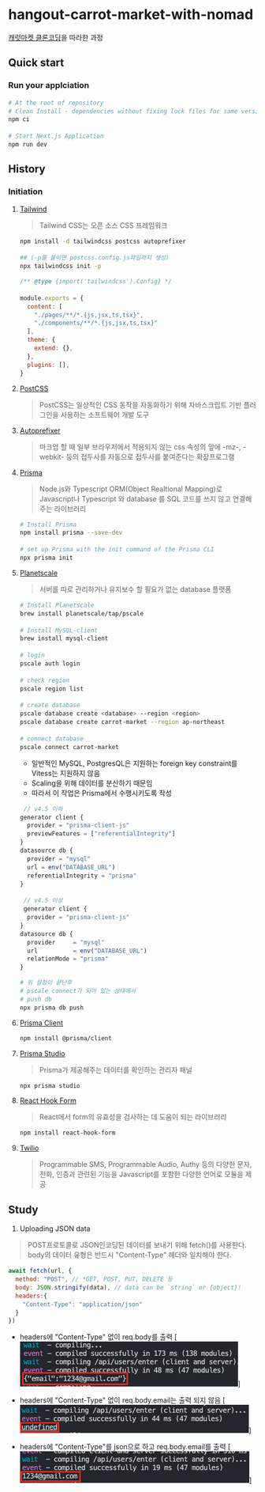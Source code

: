 # hangout-carrot-market-with-nomad

[캐럿마켓 클론코딩](https://nomadcoders.co/carrot-market/)을 따라한 과정

## Quick start

### Run your applciation

```bash
# At the root of repository
# Clean Install - dependencies without fixing lock files for same version
npm ci

# Start Next.js Application
npm run dev
```

## History

### Initiation

1. [Tailwind](https://tailwindcss.com/)

    > Tailwind CSS는 오픈 소스 CSS 프레임워크

    ```bash
    npm install -d tailwindcss postcss autoprefixer
    
    ## (-p를 붙이면 postcss.config.js파일까지 생성)
    npx tailwindcss init -p 
    ```

    ```javascript
    /** @type {import('tailwindcss').Config} */

    module.exports = {
      content: [
        "./pages/**/*.{js,jsx,ts,tsx}",
        "./components/**/*.{js,jsx,ts,tsx}"
      ],
      theme: {
        extend: {},
      },
      plugins: [],
    }
    ```

2. [PostCSS](https://postcss.org/)

    > PostCSS는 일상적인 CSS 동작을 자동화하기 위해 자바스크립트 기반 플러그인을 사용하는 소프트웨어 개발 도구

3. [Autoprefixer](https://github.com/postcss/autoprefixer)

    > 마크업 할 때 일부 브라우저에서 적용되지 않는 css 속성의 앞에 -mz-, -webkit- 등의 접두사를 자동으로 접두사를 붙여준다는 확장프로그램

4. [Prisma](https://www.prisma.io/)
    > Node.js와 Typescript ORM(Object Realtional Mapping)로 Javascript나 Typescript 와 database 를 SQL 코드를 쓰지 않고 연결해주는 라이브러리

    ```bash
    # Install Prisma
    npm install prisma --save-dev

    # set up Prisma with the init command of the Prisma CLI
    npx prisma init
    ```

5. [Planetscale](https://planetscale.com/)
    > 서버를 따로 관리하거나 유지보수 할 필요가 없는 database 플랫폼

    ```bash
    # Install Planetscale
    brew install planetscale/tap/pscale

    # Install MySQL-client
    brew install mysql-client

    # login
    pscale auth login

    # check region 
    pscale region list 

    # create database
    pscale database create <database> --region <region>
    pscale database create carrot-market --region ap-northeast 

    # connect database
    pscale connect carrot-market
    ```

    - 일반적인 MySQL, PostgresQL은 지원하는 foreign key constraint를 Vitess는 지원하지 않음
    - Scaling을 위해 데이터를 분산하기 때문임
    - 따라서 이 작업은 Prisma에서 수행시키도록 작성

    ```javascript
     // v4.5 이하
    generator client {
      provider = "prisma-client-js"
      previewFeatures = ["referentialIntegrity"]
    }
    datasource db {
      provider = "mysql"
      url = env("DATABASE_URL")
      referentialIntegrity = "prisma"
    }

     // v4.5 이상
     generator client {
      provider = "prisma-client-js"
    }
    datasource db {
      provider     = "mysql"
      url          = env("DATABASE_URL")
      relationMode = "prisma"
    }
    ```

    ```bash
    # 위 설정이 끝난후 
    # pscale connect가 되어 있는 상태에서 
    # push db
    npx prisma db push
    ```

6. [Prisma Client](https://www.prisma.io/client)

    ```bash
    npm install @prisma/client
    ```

7. [Prisma Studio](https://www.prisma.io/studio)
    > Prisma가 제공해주는 데이터를 확인하는 관리자  패널

    ```bash
    npx prisma studio
    ```

8. [React Hook Form](https://react-hook-form.com/)
    > React에서 form의 유효성을 검사하는 데 도움이 되는 라이브러리

    ```bash
    npm install react-hook-form
    ```

9. [Twilio](https://www.twilio.com/en-us)
    > Programmable SMS, Programmable Audio, Authy 등의 다양한 문자, 전화, 인증과 관련된 기능을 Javascript를 포함한 다양한 언어로 모듈을 제공

## Study

1. Uploading JSON data

> POST프로토콜로 JSON인코딩된 데이터를 보내기 위해 fetch()를 사용한다.
> body의 데이터 유형은 반드시 "Content-Type" 헤더와 일치해야 한다.

```javascript
await fetch(url, {
  method: "POST", // *GET, POST, PUT, DELETE 등
  body: JSON.stringify(data), // data can be `string` or {object}!
  headers:{
    "Content-Type": "application/json"
  }
})
```

- headers에 "Content-Type" 없이 req.body를 출력
[![without "Content-Type"](public/screenshot/without_conten-type.png)]  

- headers에 "Content-Type" 없이 req.body.email는 출력 되지 않음
[![without "Content-Type"](public/screenshot/check_email_without_conten-type.png)]

- headers에 "Content-Type"를 json으로 하고 req.body.email를 출력
[![without "Content-Type"](public/screenshot/check_email_with_conten-type.png)]
